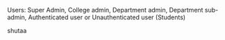Users:
  Super Admin, College admin, Department admin, Department sub-admin, Authenticated user or Unauthenticated user (Students)

  shutaa